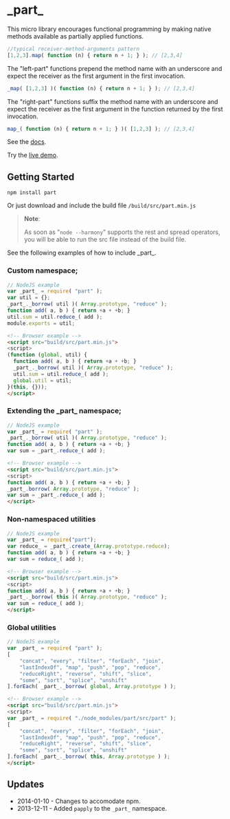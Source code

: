 \_part\_
========

This micro library encourages functional programming by making native methods available as partially
applied functions.

```javascript
//typical receiver-method-arguments pattern
[1,2,3].map( function (n) { return n + 1; } ); // [2,3,4]
```

The "left-part" functions prepend the method name with an underscore and expect the receiver as
the first argument in the first invocation.

```javascript
_map( [1,2,3] )( function (n) { return n + 1; } ); // [2,3,4]
```

The "right-part" functions suffix the method name with an underscore and expect the receiver as
the first argument in the function returned by the first invocation.

```javascript
map_( function (n) { return n + 1; } )( [1,2,3] ); // [2,3,4]
```

See the [docs](http://autosponge.github.io/_part_/build/docs/part.html).

Try the [live demo](http://autosponge.github.io/_part_/demo/repl.html).

## Getting Started

`npm install part`

Or just download and include the build file `/build/src/part.min.js`

>**Note**:
>
>As soon as "`node --harmony`" supports the rest and spread operators, you will be able to run the src file instead of the build file.

See the following examples of how to include \_part\_.

### Custom namespace;

```javascript
// NodeJS example
var _part_ = require( "part" );
var util = {};
_part_._borrow( util )( Array.prototype, "reduce" );
function add( a, b ) { return +a + +b; }
util.sum = util.reduce_( add );
module.exports = util;
```

```html
<!-- Browser example -->
<script src="build/src/part.min.js">
<script>
(function (global, util) {
  function add( a, b ) { return +a + +b; }
  _part_._borrow( util )( Array.prototype, "reduce" );
  util.sum = util.reduce_( add );
  global.util = util;
}(this, {}));
</script>

```

### Extending the \_part\_ namespace;

```javascript
// NodeJS example
var _part_ = require( "part" );
_part_._borrow( util )( Array.prototype, "reduce" );
function add( a, b ) { return +a + +b; }
var sum = _part_.reduce_( add );
```

```html
<!-- Browser example -->
<script src="build/src/part.min.js">
<script>
function add( a, b ) { return +a + +b; }
_part_.borrow( Array.prototype, "reduce" );
var sum = _part_.reduce_( add );
</script>

```

### Non-namespaced utilities

```javascript
// NodeJS example
var _part_ = require("part");
var reduce_ = _part_.create_(Array.prototype.reduce);
function add( a, b ) { return +a + +b; }
var sum = reduce_( add );
```

```html
<!-- Browser example -->
<script src="build/src/part.min.js">
<script>
function add( a, b ) { return +a + +b; }
_part_._borrow( this )( Array.prototype, "reduce" );
var sum = reduce_( add );
</script>

```

### Global utilities

```javascript
// NodeJS example
var _part_ = require( "part" );
[
    "concat", "every", "filter", "forEach", "join",
    "lastIndexOf", "map", "push", "pop", "reduce",
    "reduceRight", "reverse", "shift", "slice",
    "some", "sort", "splice", "unshift"
].forEach( _part_._borrow( global, Array.prototype ) );
```

```html
<!-- Browser example -->
<script src="build/src/part.min.js">
<script>
var _part_ = require( "./node_modules/part/src/part" );
[
    "concat", "every", "filter", "forEach", "join",
    "lastIndexOf", "map", "push", "pop", "reduce",
    "reduceRight", "reverse", "shift", "slice",
    "some", "sort", "splice", "unshift"
].forEach( _part_._borrow( this, Array.prototype ) );
</script>

```

## Updates

- 2014-01-10 - Changes to accomodate npm.
- 2013-12-11 - Added `papply` to the `_part_` namespace.